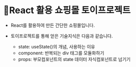# 🛒React 활용 쇼핑몰 토이프로젝트

- React를 활용하여 만든 간단한 쇼핑몰입니다.

- 토이프로젝트를 통해 얻은 기술지식은 다음과 같습니다.
  - state: useState()의 개념, 사용하는 이유
  - component: 반복되는 div 태그를 모듈화하기
  - props: 부모컴포넌트의 state 데이터 자식컴포넌트로 넘기기
